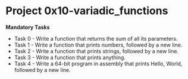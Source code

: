 # Project 0x10-variadic_functions

**Mandatory Tasks**

- Task 0 - Write a function that returns the sum of all its parameters.
- Task 1 - Write a function that prints numbers, followed by a new line.
- Task 2 - Write a function that prints strings, followed by a new line.
- Task 3 - Write a function that prints anything.
- Task 4 - Write a 64-bit program in assembly that prints Hello, World, followed by a new line.

